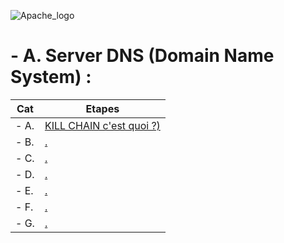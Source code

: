 <a name="balise_00"></a>
![Apache_logo](./images/Apache_logo.png)

# - A. Server DNS (Domain Name System) :

| Cat | Etapes |
|------|------|
| - A. | [KILL CHAIN c'est quoi ?)](#balise_00) |
| - B. | [.](#balise_02) |
| - C. | [.](#balise_03) |
| - D. | [.](#balise_02) |
| - E. | [.](#balise_03) |
| - F. | [.](#balise_02) |
| - G. | [.](#balise_03) |
